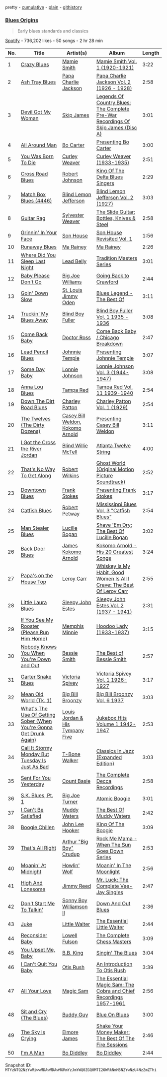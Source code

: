 pretty - [cumulative](/playlists/cumulative/37i9dQZF1DXbkKnGZHv1kf.md) - [plain](/playlists/plain/37i9dQZF1DXbkKnGZHv1kf) - [githistory](https://github.githistory.xyz/mackorone/spotify-playlist-archive/blob/main/playlists/plain/37i9dQZF1DXbkKnGZHv1kf)

### [Blues Origins](https://open.spotify.com/playlist/37i9dQZF1DXbkKnGZHv1kf)

> Early blues standards and classics

[Spotify](https://open.spotify.com/user/spotify) - 736,202 likes - 50 songs - 2 hr 28 min

| No. | Title | Artist(s) | Album | Length |
|---|---|---|---|---|
| 1 | [Crazy Blues](https://open.spotify.com/track/5j6tQBJnNG4wLLdVISJ5g2) | [Mamie Smith](https://open.spotify.com/artist/2HS2wQTJXpA65XWOKlAVxk) | [Mamie Smith Vol\. 1 \(1920\-1921\)](https://open.spotify.com/album/5R4HBYPhpEXGLXeyjWFbmT) | 3:22 |
| 2 | [Ash Tray Blues](https://open.spotify.com/track/2oods8nOG6bB6ZUFHEumbx) | [Papa Charlie Jackson](https://open.spotify.com/artist/2RhkTBo6ams9W8hXDZ3eKI) | [Papa Charlie Jackson Vol\. 2 \(1926 \- 1928\)](https://open.spotify.com/album/1lTujG25T9t2TW7WQrTYLH) | 2:58 |
| 3 | [Devil Got My Woman](https://open.spotify.com/track/1bWh9hOkQGahfQ0rEqvaGR) | [Skip James](https://open.spotify.com/artist/2zlMeTjA7szCmqcJjBzYXJ) | [Legends Of Country Blues: The Complete Pre\-War Recordings Of Skip James \(Disc A\)](https://open.spotify.com/album/2KNRkv1h7OYErPyhVIDQiV) | 3:01 |
| 4 | [All Around Man](https://open.spotify.com/track/5qdSXoKf36HAtCgAsftaM4) | [Bo Carter](https://open.spotify.com/artist/2naDLHeKqXSHT3DMII2eqb) | [Presenting Bo Carter](https://open.spotify.com/album/0ofexA0pCbkL2ZVrUWimpU) | 3:00 |
| 5 | [You Was Born To Die](https://open.spotify.com/track/3Yt6mXwFK3GMQ3Jzzk0yIN) | [Curley Weaver](https://open.spotify.com/artist/6NkmPGz9etvaz1jn4QQWKS) | [Curley Weaver \(1933\-1935\)](https://open.spotify.com/album/5NAvEHRjGVYtRTtij0Y7ax) | 2:51 |
| 6 | [Cross Road Blues](https://open.spotify.com/track/1TrGdXSgiBm8W68D2K1COG) | [Robert Johnson](https://open.spotify.com/artist/0f8MDDzIc6M4uH1xH0o0gy) | [King Of The Delta Blues Singers](https://open.spotify.com/album/2IWaNq5o4tG1w6yxve5BMU) | 2:29 |
| 7 | [Match Box Blues \(4446\)](https://open.spotify.com/track/7hYOjbDYBvUk7RymZ82To3) | [Blind Lemon Jefferson](https://open.spotify.com/artist/6EsuMifB8c5rm5P2DdjiLe) | [Blind Lemon Jefferson Vol\. 2 \(1927\)](https://open.spotify.com/album/6OFmNtEw40uQFoL7ljPWcP) | 3:03 |
| 8 | [Guitar Rag](https://open.spotify.com/track/5xwCQuoGnPdgqw2omrgmCq) | [Sylvester Weaver](https://open.spotify.com/artist/2m2vWbN6WZU0Mtv569ndeb) | [The Slide Guitar: Bottles, Knives & Steel](https://open.spotify.com/album/1v6Wu8KqYLWsax5EjmZNAf) | 2:58 |
| 9 | [Grinnin' In Your Face](https://open.spotify.com/track/7bWhtFDDMgcA6DmFGGlS0C) | [Son House](https://open.spotify.com/artist/15oeqKO5k5uZ5773tWvpda) | [Son House Revisited Vol\. 1](https://open.spotify.com/album/0B1wPjeha3UdcgiYquEprz) | 1:56 |
| 10 | [Runaway Blues](https://open.spotify.com/track/7KZ6eGK7OuLXUzTVGdc7cL) | [Ma Rainey](https://open.spotify.com/artist/1ygXiRxKSfb927vhBH1ruH) | [Ma Rainey](https://open.spotify.com/album/62spmsoOdWsaM8Q9itsM1j) | 2:26 |
| 11 | [Where Did You Sleep Last Night](https://open.spotify.com/track/13U0E6CXh2dnEi6eDzNyK0) | [Lead Belly](https://open.spotify.com/artist/3Ovf2lytXSXWFM2cwsJACC) | [Tradition Masters Series](https://open.spotify.com/album/0G2QwqUV2Xt73bJAUi8PUv) | 3:01 |
| 12 | [Baby Please Don't Go](https://open.spotify.com/track/1vjHFgIdNuLXojpkzysoV8) | [Big Joe Williams](https://open.spotify.com/artist/07NzVZ0BHZ0QOOw7nGvCgo) | [Going Back to Crawford](https://open.spotify.com/album/2C4LCaMK6gc8zzMuHrEPvg) | 2:44 |
| 13 | [Goin' Down Slow](https://open.spotify.com/track/5EpIZRPAEqniltILeAjk38) | [St\. Louis Jimmy Oden](https://open.spotify.com/artist/6lot4YJARPUg9K35xNjDH6) | [Blues Legend \- The Best Of](https://open.spotify.com/album/1bQWiBkg3AosmjIzsp88pe) | 3:11 |
| 14 | [Truckin' My Blues Away](https://open.spotify.com/track/6AgwNMztb3eIgNF1m2zi7h) | [Blind Boy Fuller](https://open.spotify.com/artist/7mPFWoDGjh7ArW1yr79EX8) | [Blind Boy Fuller Vol\. 1 1935 \- 1936](https://open.spotify.com/album/0OjJBBSeaNi7w8hf5SrL21) | 3:08 |
| 15 | [Come Back Baby](https://open.spotify.com/track/061qVrfyTW07DCB9B4BBmI) | [Doctor Ross](https://open.spotify.com/artist/59gZhkxiZ8x4umU9ua2ZBn) | [Come Back Baby / Chicago Breakdown](https://open.spotify.com/album/14WqCYoHNfJBr2GCdsees3) | 2:47 |
| 16 | [Lead Pencil Blues](https://open.spotify.com/track/2RMkj69Tlvc1k0LD2IW7eg) | [Johnnie Temple](https://open.spotify.com/artist/34gPHGwf8jTA2gqoskjZPE) | [Presenting Johnnie Temple](https://open.spotify.com/album/3l8ereMNEdGKY4sBBmrdS6) | 3:07 |
| 17 | [Some Day Baby](https://open.spotify.com/track/12MFtyrU4ZPJqClBcjYFIA) | [Lonnie Johnson](https://open.spotify.com/artist/74g0xdNndEjFzMKSRFUMNM) | [Lonnie Johnson Vol\. 3 \(1944\-1947\)](https://open.spotify.com/album/1QsQCR85oK7iTlBkeFXE6E) | 3:08 |
| 18 | [Anna Lou Blues](https://open.spotify.com/track/5o1hYFDPp3G3HlWqEPANMc) | [Tampa Red](https://open.spotify.com/artist/0XFbUk3QnKwp0vl9sIQtIg) | [Tampa Red Vol\. 11 1939\-1940](https://open.spotify.com/album/3oJtBckGRcyNIuPst94rgz) | 2:54 |
| 19 | [Down The Dirt Road Blues](https://open.spotify.com/track/4sCCIP8eG3HVizWnm1SQ0G) | [Charley Patton](https://open.spotify.com/artist/7aExFIr0IHWO5aFjMrGwKw) | [Charley Patton Vol\. 1 \(1929\)](https://open.spotify.com/album/0fWV8D1byaFWLivZSRqf8v) | 2:54 |
| 20 | [The Twelves \(The Dirty Dozens\)](https://open.spotify.com/track/5jtf7Po8DDZoHK3APUUWeu) | [Casey Bill Weldon](https://open.spotify.com/artist/65DrfMsqDV0FYVyuu372EA), [Kokomo Arnold](https://open.spotify.com/artist/1kSOv0QaraiHwnDs5ld2kr) | [Presenting Casey Bill Weldon](https://open.spotify.com/album/2XHBjUYyfCWEMABC4shhXT) | 3:11 |
| 21 | [I Got the Cross the River Jordan](https://open.spotify.com/track/4vqDFur1cyE8lS1oD3XiCB) | [Blind Willie McTell](https://open.spotify.com/artist/4vRyd1UZ8Eq98EppbwOBg6) | [Atlanta Twelve String](https://open.spotify.com/album/3T9YA3PGLGDlybxgdnNzZ7) | 4:00 |
| 22 | [That's No Way To Get Along](https://open.spotify.com/track/17HuPAGnau4TRcKiFTdFFB) | [Robert Wilkins](https://open.spotify.com/artist/6U174IQnD4TiKibxvVLYk6) | [Ghost World \(Original Motion Picture Soundtrack\)](https://open.spotify.com/album/5X2uCU5mLGRFJgy7PXJ0GW) | 2:52 |
| 23 | [Downtown Blues](https://open.spotify.com/track/17r2Et8LmSasIf0AYbkwQR) | [Frank Stokes](https://open.spotify.com/artist/3dahhupQzKVXptEwFBsodc) | [Presenting Frank Stokes](https://open.spotify.com/album/5UM7PHLz1egwEqNboCVmpb) | 3:17 |
| 24 | [Catfish Blues](https://open.spotify.com/track/7A9yfYiBXLEvKn1oJy3nPL) | [Robert Petway](https://open.spotify.com/artist/0zNSuwnNWdr8g5EmE0YWKx) | [Mississippi Blues Vol\. 3 "Catfish Blues"](https://open.spotify.com/album/4LjUYP4RO0OcX7f6lUVerz) | 2:54 |
| 25 | [Man Stealer Blues](https://open.spotify.com/track/6Ad9JbwY1HGjbNhVYddNbk) | [Lucille Bogan](https://open.spotify.com/artist/2cDKW2JF97WZ5ruG9Obfdf) | [Shave 'Em Dry: The Best Of Lucille Bogan](https://open.spotify.com/album/6lt3PCrLIoE3ozSlq9QuMw) | 3:02 |
| 26 | [Back Door Blues](https://open.spotify.com/track/2mGnouFybpiIEWnzKq50fr) | [James Kokomo Arnold](https://open.spotify.com/artist/4zoZrRYkyH0mhppqcyM1ib) | [Kokomo Arnold \- His 20 Greatest Songs](https://open.spotify.com/album/5yanQWFSoZ5Ny2mQfKaWe2) | 3:24 |
| 27 | [Papa's on the House Top](https://open.spotify.com/track/2KZkEbuMBsoxhgX3iEyAv2) | [Leroy Carr](https://open.spotify.com/artist/2FtoVJBkfbE89zyZJ0E9eR) | [Whiskey Is My Habit, Good Women Is All I Crave: The Best Of Leroy Carr](https://open.spotify.com/album/45hMG6MpqGZvrMYEIrVI8i) | 2:55 |
| 28 | [Little Laura Blues](https://open.spotify.com/track/2Y9sTOSdXeEl15NL0MkHWl) | [Sleepy John Estes](https://open.spotify.com/artist/00UuF3fAevVz8L0f1WfiQ6) | [Sleepy John Estes Vol\. 2 \(1937 \- 1941\)](https://open.spotify.com/album/3nqzdVb1NtO7pFVyTWshnI) | 2:31 |
| 29 | [If You See My Rooster \(Please Run Him Home\)](https://open.spotify.com/track/7eNHeLu7yJB5HN9Srvrocv) | [Memphis Minnie](https://open.spotify.com/artist/2WGyRLosdDgGJTLijIPpNC) | [Hoodoo Lady \(1933\-1937\)](https://open.spotify.com/album/5t4lNoeKMZ2wT2FV5aIgcn) | 3:15 |
| 30 | [Nobody Knows You When You're Down and Out](https://open.spotify.com/track/2wAfHM7Whz67VFbdanhZlk) | [Bessie Smith](https://open.spotify.com/artist/5ESobCkc6JI4tIMxQttqeg) | [The Best of Bessie Smith](https://open.spotify.com/album/3OyRQKt5XTpo2S7WrBaYP8) | 2:57 |
| 31 | [Garter Snake Blues](https://open.spotify.com/track/6PScTantRyDSp4AkOGTKUT) | [Victoria Spivey](https://open.spotify.com/artist/3GjPnuJtWUiwPm1Kn8zyG4) | [Victoria Spivey Vol\. 1 1926\-1927](https://open.spotify.com/album/7rtTHKZbip3YBDgcOzSc5k) | 3:17 |
| 32 | [Mean Old World \(Tk\. 1\)](https://open.spotify.com/track/2SN7hLyPSHyBKwykU0k0No) | [Big Bill Broonzy](https://open.spotify.com/artist/6HwigzRpuWoCZDqMOQc5eu) | [Big Bill Broonzy Vol\. 6 1937](https://open.spotify.com/album/5gRyd6LSs0JZABTzSj9vth) | 3:03 |
| 33 | [What's The Use Of Getting Sober \(When You're Gonna Get Drunk Again\)](https://open.spotify.com/track/0zt7Bb8seSANEPfcBCfDgv) | [Louis Jordan & His Tympany Five](https://open.spotify.com/artist/62FPyLpIhmk27hBw6RHlhh) | [Jukebox Hits Volume 1 1942\-1947](https://open.spotify.com/album/5t2ETFvV5RZTwT8vhQiiqz) | 2:53 |
| 34 | [Call It Stormy Monday But Tuesday Is Just As Bad](https://open.spotify.com/track/7uMiAVsZy9Iash5gPsoTxe) | [T\-Bone Walker](https://open.spotify.com/artist/6nPKmEbQmR8jGZEm7ArOFX) | [Classics In Jazz \(Expanded Edition\)](https://open.spotify.com/album/47CNQ2a7dqBAxxC2nFnueW) | 3:03 |
| 35 | [Sent For You Yesterday](https://open.spotify.com/track/0jXSghMAEE2ImajlWNBoiT) | [Count Basie](https://open.spotify.com/artist/2jFZlvIea42ZvcCw4OeEdA) | [The Complete Decca Recordings](https://open.spotify.com/album/22oDCpyHsYIYxMGcmieLDY) | 2:58 |
| 36 | [S.K\. Blues, Pt\. 1](https://open.spotify.com/track/6JrmYq8Fb16eU15qMNJfGk) | [Big Joe Turner](https://open.spotify.com/artist/1DTgcOxytJHD8p17mhSgd7) | [Atomic Boogie](https://open.spotify.com/album/2cHJiocUPJGUzGPadW5rKL) | 3:01 |
| 37 | [I Can't Be Satisfied](https://open.spotify.com/track/0Q4qVBG7jAF3Ar4sheUidp) | [Muddy Waters](https://open.spotify.com/artist/4y6J8jwRAwO4dssiSmN91R) | [The Best Of Muddy Waters](https://open.spotify.com/album/6xU8hHhpGaDmFdOVEGRzpY) | 2:42 |
| 38 | [Boogie Chillen](https://open.spotify.com/track/7mNFrf8IfgaWMFCz64CtK4) | [John Lee Hooker](https://open.spotify.com/artist/1yNOfXGQNGjAynk77wv85x) | [King Of The Boogie](https://open.spotify.com/album/397nqvmmvM4MhJwL3Opf9F) | 3:09 |
| 39 | [That's All Right](https://open.spotify.com/track/4C6KfxHdNt7x4LaqVa5pkD) | [Arthur "Big Boy" Crudup](https://open.spotify.com/artist/7dSnChJjb0jdfulJsIijoC) | [Rock Me Mama \- When The Sun Goes Down Series](https://open.spotify.com/album/1yKJIfbEdZkEMCMXmsgmGc) | 2:53 |
| 40 | [Moanin' At Midnight](https://open.spotify.com/track/0nWFmSvTZmgxGKFxodXgIq) | [Howlin' Wolf](https://open.spotify.com/artist/0Wxy5Qka8BN9crcFkiAxSR) | [Moanin' In The Moonlight](https://open.spotify.com/album/76MT4lqzC1oSvSYnHHjMam) | 2:56 |
| 41 | [High And Lonesome](https://open.spotify.com/track/4uvdVSZSfDrXL09nFcrVTW) | [Jimmy Reed](https://open.spotify.com/artist/41ZMMuFFLPTVPkUsSI5KlV) | [Mr\. Luck: The Complete Vee\-Jay Singles](https://open.spotify.com/album/2zQv74POvtwU8V7v8FRlAe) | 2:47 |
| 42 | [Don't Start Me To Talkin'](https://open.spotify.com/track/1f9FEeBWZkuT4ItJZwsJ2l) | [Sonny Boy Williamson II](https://open.spotify.com/artist/69VgCcXFV59QuQWEXSTxfK) | [Down And Out Blues](https://open.spotify.com/album/6uhJ93exe9enyJnV3jgyLO) | 2:36 |
| 43 | [Juke](https://open.spotify.com/track/57W5o6ojTFtydDMZ0mDDB3) | [Little Walter](https://open.spotify.com/artist/22JuR9OeENcP54XN5TlNWS) | [The Essential Little Walter](https://open.spotify.com/album/2Y2oBBKe7dnNGJrf6HAGBc) | 2:44 |
| 44 | [Reconsider Baby](https://open.spotify.com/track/6KSa2Y1HnG0XlPQfEN4Xgi) | [Lowell Fulson](https://open.spotify.com/artist/3VhvGNnWfzmlEyiuhzdgf5) | [The Complete Chess Masters](https://open.spotify.com/album/1oKzIjaJ00OKzVxwjSfCXl) | 3:09 |
| 45 | [You Upset Me, Baby](https://open.spotify.com/track/589yTSHriuSIwARJqnmuMp) | [B.B\. King](https://open.spotify.com/artist/5xLSa7l4IV1gsQfhAMvl0U) | [Singin' The Blues](https://open.spotify.com/album/0w6Gt4SUI5AduJvcXetxun) | 3:04 |
| 46 | [I Can't Quit You Baby](https://open.spotify.com/track/1TVtYIucWI5fqdQwwlZFR3) | [Otis Rush](https://open.spotify.com/artist/1h0hOL3bVcYlg4xcSjU7fP) | [An Introduction To Otis Rush](https://open.spotify.com/album/1PD0bGAiG3boXRd7MGHtjO) | 3:39 |
| 47 | [All Your Love](https://open.spotify.com/track/73GEVn1tqk9bn0KbtWsiqj) | [Magic Sam](https://open.spotify.com/artist/0XErJwG6aCEj7NpKsEZrrO) | [The Essential Magic Sam: The Cobra and Chief Recordings 1957\-1961](https://open.spotify.com/album/5pwsqaIx7UFtjXU3HiF1Nv) | 2:56 |
| 48 | [Sit and Cry \(The Blues\)](https://open.spotify.com/track/2x0uiOepdvCXYk8Wh8bXIk) | [Buddy Guy](https://open.spotify.com/artist/2gCsNOpiBaMNh20jQ5prf0) | [Blue On Blues](https://open.spotify.com/album/7I1hciUQhs0IlNPxR6yluS) | 3:00 |
| 49 | [The Sky Is Crying](https://open.spotify.com/track/1cRTAPP2FG9h2WiYMOIVIK) | [Elmore James](https://open.spotify.com/artist/0q9kpdDkEA3H17gcRMjgVS) | [Shake Your Money Maker: The Best Of The Fire Sessions](https://open.spotify.com/album/5f4i4c03PdC3yHI63Ccauu) | 2:46 |
| 50 | [I'm A Man](https://open.spotify.com/track/760clbeDBWmBsBLbszWuNZ) | [Bo Diddley](https://open.spotify.com/artist/2bmixwMZXlkl2sbIbOfviq) | [Bo Diddley](https://open.spotify.com/album/1cbtDEwxCjMhglb49OgNBR) | 2:44 |

Snapshot ID: `MTYzNTQ2NzYwMiwwMDAwMDAwMGRmYzJmYWQ0ZGQ0MTI2OWRkNmM5N2YwNzU4NzZmZThi`
